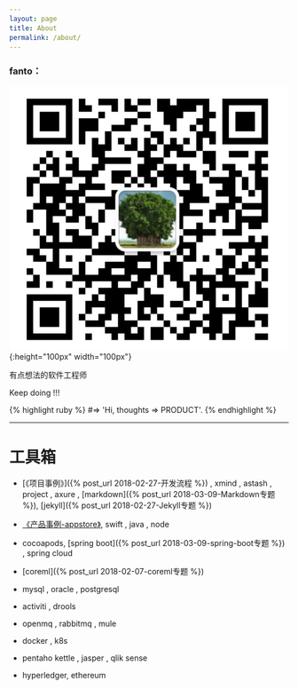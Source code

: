 ```yaml
---
layout: page
title: About
permalink: /about/
---
```


### fanto：
![微信](/assets/images/wx_icon.png){:height="100px" width="100px"}

有点想法的软件工程师


Keep doing !!!

{% highlight ruby %}
#=> 'Hi, thoughts => PRODUCT'.
{% endhighlight %}

***

# 工具箱

- [《项目事例》]({% post_url 2018-02-27-开发流程 %}) , xmind , astash , project , axure , [markdown]({% post_url 2018-03-09-Markdown专题 %}), [jekyll]({% post_url 2018-02-27-Jekyll专题 %})


- [《产品事例-appstore》](https://itunes.apple.com/cn/app/%E5%AE%B6%E7%A7%98%E4%B9%A6/id1352891324?mt=8 ), swift , java , node

- cocoapods, [spring boot]({% post_url 2018-03-09-spring-boot专题 %}) , spring cloud

- [coreml]({% post_url 2018-02-07-coreml专题 %})

- mysql , oracle , postgresql

- activiti , drools

- openmq , rabbitmq , mule

- docker , k8s

- pentaho kettle , jasper , qlik sense

- hyperledger, ethereum
